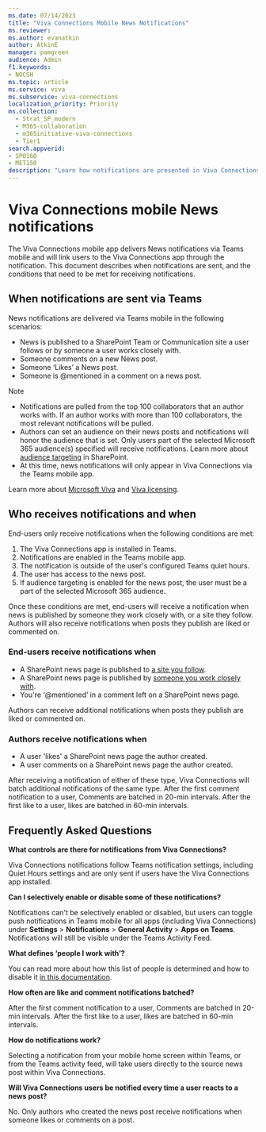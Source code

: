 ```yaml
---
ms.date: 07/14/2023
title: "Viva Connections Mobile News Notifications"
ms.reviewer: 
ms.author: evanatkin
author: AtkinE
manager: pamgreen
audience: Admin
f1.keywords:
- NOCSH
ms.topic: article
ms.service: viva
ms.subservice: viva-connections
localization_priority: Priority
ms.collection:
  - Strat_SP_modern
  - M365-collaboration
  - m365initiative-viva-connections
  - Tier1
search.appverid:
- SPO160
- MET150
description: "Learn how notifications are presented in Viva Connections mobile"
---
```


# Viva Connections mobile News notifications

The Viva Connections mobile app delivers News notifications via Teams mobile and will link users to the Viva Connections app through the notification. This document describes when notifications are sent, and the conditions that need to be met for receiving notifications.

## When notifications are sent via Teams
News notifications are delivered via Teams mobile in the following scenarios:

- News is published to a SharePoint Team or Communication site a user follows or by someone a user works closely with.
- Someone comments on a new News post.
- Someone ‘Likes’ a News post.
- Someone is @mentioned in a comment on a news post. 

> [!NOTE]
>
> - Notifications are pulled from the top 100 collaborators that an author works with. If an author works with more than 100 collaborators, the most relevant notifications will be pulled.
> - Authors can set an audience on their news posts and notifications will honor the audience that is set. Only users part of the selected Microsoft 365 audience(s) specified will receive notifications. Learn more about [audience targeting](https://support.microsoft.com/office/target-navigation-news-files-links-and-web-parts-to-specific-audiences-33d84cb6-14ed-4e53-a426-74c38ea32293#bmstep2) in SharePoint.
> - At this time, news notifications will only appear in Viva Connections via the Teams mobile app. 

Learn more about [Microsoft Viva](https://www.microsoft.com/microsoft-viva) and [Viva licensing](https://www.microsoft.com/microsoft-viva/pricing).

## Who receives notifications and when
End-users only receive notifications when the following conditions are met:

1. The Viva Connections app is installed in Teams.
2. Notifications are enabled in the Teams mobile app.
3. The notification is outside of the user's configured Teams quiet hours.
4. The user has access to the news post.
5. If audience targeting is enabled for the news post, the user must be a part of the selected Microsoft 365 audience. 

Once these conditions are met, end-users will receive a notification when news is published by someone they work closely with, or a site they follow. Authors will also receive notifications when posts they publish are liked or commented on.

### End-users receive notifications when
- A SharePoint news page is published to [a site you follow](https://support.microsoft.com/office/find-and-follow-sites-news-and-content-4411e38f-9bc5-4ecc-bd33-3dbe939ac84c).
- A SharePoint news page is published by [someone you work closely with](/graph/people-insights-overview).
- You're ‘@mentioned’ in a comment left on a SharePoint news page.

Authors can receive additional notifications when posts they publish are liked or commented on.

### Authors receive notifications when
- A user 'likes' a SharePoint news page the author created.
- A user comments on a SharePoint news page the author created.

After receiving a notification of either of these type, Viva Connections will batch additional notifications of the same type.  After the first comment notification to a user, Comments are batched in 20-min intervals. After the first like to a user, likes are batched in 60-min intervals.  

## Frequently Asked Questions

**What controls are there for notifications from Viva Connections?**

Viva Connections notifications follow Teams notification settings, including Quiet Hours settings and are only sent if users have the Viva Connections app installed.

**Can I selectively enable or disable some of these notifications?**

Notifications can't be selectively enabled or disabled, but users can toggle push notifications in Teams mobile for all apps (including Viva Connections) under **Settings** > **Notifications** > **General Activity** > **Apps on Teams**. Notifications will still be visible under the Teams Activity Feed.

**What defines ‘people I work with’?**

You can read more about how this list of people is determined and how to disable it [in this documentation](/graph/people-insights-overview).

**How often are like and comment notifications batched?**

After the first comment notification to a user, Comments are batched in 20-min intervals. After the first like to a user, likes are batched in 60-min intervals.  

**How do notifications work?**

Selecting a notification from your mobile home screen within Teams, or from the Teams activity feed, will take users directly to the source news post within Viva Connections.

**Will Viva Connections users be notified every time a user reacts to a news post?**

No. Only authors who created the news post receive notifications when someone likes or comments on a post.

